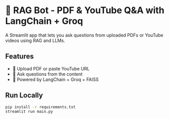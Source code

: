 # 🧠 RAG Bot - PDF & YouTube Q&A with LangChain + Groq

A Streamlit app that lets you ask questions from uploaded PDFs or YouTube videos using RAG and LLMs.

## Features
- 📄 Upload PDF or paste YouTube URL
- 🤖 Ask questions from the content
- 🚀 Powered by LangChain + Groq + FAISS

## Run Locally
```bash
pip install -r requirements.txt
streamlit run main.py
